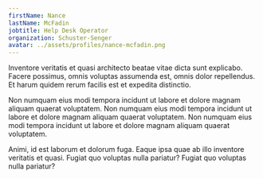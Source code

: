 ```yaml
---
firstName: Nance
lastName: McFadin
jobtitle: Help Desk Operator
organization: Schuster-Senger
avatar: ../assets/profiles/nance-mcfadin.png
---
```


Inventore veritatis et quasi architecto beatae vitae dicta sunt explicabo. Facere possimus, omnis voluptas assumenda est, omnis dolor repellendus. Et harum quidem rerum facilis est et expedita distinctio.

Non numquam eius modi tempora incidunt ut labore et dolore magnam aliquam quaerat voluptatem. Non numquam eius modi tempora incidunt ut labore et dolore magnam aliquam quaerat voluptatem. Non numquam eius modi tempora incidunt ut labore et dolore magnam aliquam quaerat voluptatem.

Animi, id est laborum et dolorum fuga. Eaque ipsa quae ab illo inventore veritatis et quasi. Fugiat quo voluptas nulla pariatur? Fugiat quo voluptas nulla pariatur?

